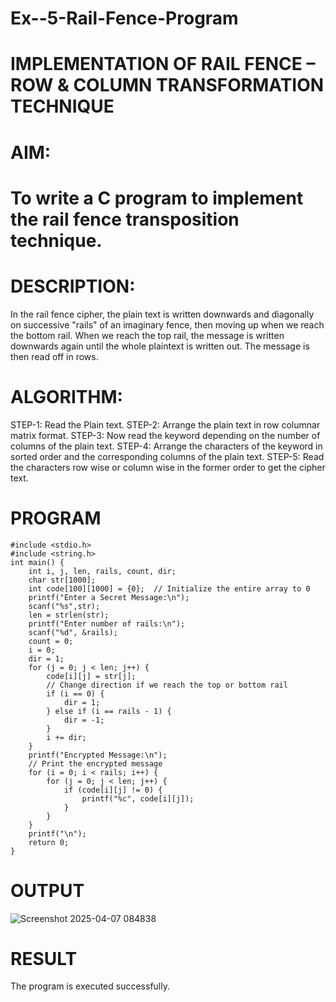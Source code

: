 # Ex--5-Rail-Fence-Program

# IMPLEMENTATION OF RAIL FENCE – ROW & COLUMN TRANSFORMATION TECHNIQUE

# AIM:

# To write a C program to implement the rail fence transposition technique.

# DESCRIPTION:

In the rail fence cipher, the plain text is written downwards and diagonally on successive "rails" of an imaginary fence, then moving up when we reach the bottom rail. When we reach the top rail, the message is written downwards again until the whole plaintext is written out. The message is then read off in rows.

# ALGORITHM:

STEP-1: Read the Plain text.
STEP-2: Arrange the plain text in row columnar matrix format.
STEP-3: Now read the keyword depending on the number of columns of the plain text.
STEP-4: Arrange the characters of the keyword in sorted order and the corresponding columns of the plain text.
STEP-5: Read the characters row wise or column wise in the former order to get the cipher text.

# PROGRAM

```
#include <stdio.h>
#include <string.h>
int main() {
    int i, j, len, rails, count, dir;
    char str[1000];
    int code[100][1000] = {0};  // Initialize the entire array to 0
    printf("Enter a Secret Message:\n");
    scanf("%s",str);
    len = strlen(str);
    printf("Enter number of rails:\n");
    scanf("%d", &rails);
    count = 0;
    i = 0;
    dir = 1;  
    for (j = 0; j < len; j++) {
        code[i][j] = str[j];
        // Change direction if we reach the top or bottom rail
        if (i == 0) {
            dir = 1;
        } else if (i == rails - 1) {
            dir = -1;
        }
        i += dir;
    }
    printf("Encrypted Message:\n");
    // Print the encrypted message
    for (i = 0; i < rails; i++) {
        for (j = 0; j < len; j++) {
            if (code[i][j] != 0) {
                printf("%c", code[i][j]);
            }
        }
    }
    printf("\n");
    return 0;
}
```

# OUTPUT
![Screenshot 2025-04-07 084838](https://github.com/user-attachments/assets/078d40d6-c99f-42f6-b961-35cd31b28b12)


# RESULT
The program is executed successfully.
